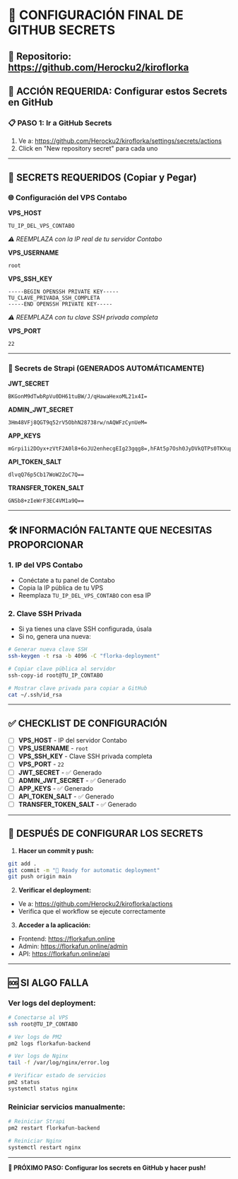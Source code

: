 # 🔐 CONFIGURACIÓN FINAL DE GITHUB SECRETS

## 📍 Repositorio: https://github.com/Herocku2/kiroflorka

## 🚨 ACCIÓN REQUERIDA: Configurar estos Secrets en GitHub

### 📋 **PASO 1: Ir a GitHub Secrets**
1. Ve a: https://github.com/Herocku2/kiroflorka/settings/secrets/actions
2. Click en "New repository secret" para cada uno

---

## 🔑 **SECRETS REQUERIDOS (Copiar y Pegar)**

### 🌐 **Configuración del VPS Contabo**

**VPS_HOST**
```
TU_IP_DEL_VPS_CONTABO
```
*⚠️ REEMPLAZA con la IP real de tu servidor Contabo*

**VPS_USERNAME**
```
root
```

**VPS_SSH_KEY**
```
-----BEGIN OPENSSH PRIVATE KEY-----
TU_CLAVE_PRIVADA_SSH_COMPLETA
-----END OPENSSH PRIVATE KEY-----
```
*⚠️ REEMPLAZA con tu clave SSH privada completa*

**VPS_PORT**
```
22
```

---

### 🔐 **Secrets de Strapi (GENERADOS AUTOMÁTICAMENTE)**

**JWT_SECRET**
```
BKGonM9dTwbRpVu0DH61tuBW/J/qHawaHexoML21x4I=
```

**ADMIN_JWT_SECRET**
```
3Hm48VFj8QGT9q52rV5ObhN28738rw/nAQWFzCynUeM=
```

**APP_KEYS**
```
mGrpi1i2DOyx+zVtF2A0l8+6oJU2enhecgEIg23gqg8=,hFAt5p7Osh0JyDVkQTPs0TKXupCqASrC1wgwqHDOuf0=,t+LqskxsuOIu1e/nLhmTkCoiqPc64LmNhMGuKSwwWIQ=,Fz8hxVslUQEL8WUARbWOcbTQ4NrBQR21s+ZI3MbsTjg=
```

**API_TOKEN_SALT**
```
dlvqQ76p5Cb17WoW2ZoC7Q==
```

**TRANSFER_TOKEN_SALT**
```
GNSb8+zIeWrF3EC4VM1a9Q==
```

---

## 🛠️ **INFORMACIÓN FALTANTE QUE NECESITAS PROPORCIONAR**

### 1. **IP del VPS Contabo**
- Conéctate a tu panel de Contabo
- Copia la IP pública de tu VPS
- Reemplaza `TU_IP_DEL_VPS_CONTABO` con esa IP

### 2. **Clave SSH Privada**
- Si ya tienes una clave SSH configurada, úsala
- Si no, genera una nueva:

```bash
# Generar nueva clave SSH
ssh-keygen -t rsa -b 4096 -C "florka-deployment"

# Copiar clave pública al servidor
ssh-copy-id root@TU_IP_CONTABO

# Mostrar clave privada para copiar a GitHub
cat ~/.ssh/id_rsa
```

---

## ✅ **CHECKLIST DE CONFIGURACIÓN**

- [ ] **VPS_HOST** - IP del servidor Contabo
- [ ] **VPS_USERNAME** - `root`
- [ ] **VPS_SSH_KEY** - Clave SSH privada completa
- [ ] **VPS_PORT** - `22`
- [ ] **JWT_SECRET** - ✅ Generado
- [ ] **ADMIN_JWT_SECRET** - ✅ Generado  
- [ ] **APP_KEYS** - ✅ Generado
- [ ] **API_TOKEN_SALT** - ✅ Generado
- [ ] **TRANSFER_TOKEN_SALT** - ✅ Generado

---

## 🚀 **DESPUÉS DE CONFIGURAR LOS SECRETS**

1. **Hacer un commit y push:**
```bash
git add .
git commit -m "🚀 Ready for automatic deployment"
git push origin main
```

2. **Verificar el deployment:**
- Ve a: https://github.com/Herocku2/kiroflorka/actions
- Verifica que el workflow se ejecute correctamente

3. **Acceder a la aplicación:**
- Frontend: https://florkafun.online
- Admin: https://florkafun.online/admin
- API: https://florkafun.online/api

---

## 🆘 **SI ALGO FALLA**

### Ver logs del deployment:
```bash
# Conectarse al VPS
ssh root@TU_IP_CONTABO

# Ver logs de PM2
pm2 logs florkafun-backend

# Ver logs de Nginx
tail -f /var/log/nginx/error.log

# Verificar estado de servicios
pm2 status
systemctl status nginx
```

### Reiniciar servicios manualmente:
```bash
# Reiniciar Strapi
pm2 restart florkafun-backend

# Reiniciar Nginx
systemctl restart nginx
```

---

**🎯 PRÓXIMO PASO: Configurar los secrets en GitHub y hacer push!**